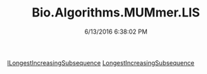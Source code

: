 ﻿---
title: Bio.Algorithms.MUMmer.LIS
date: 6/13/2016 6:38:02 PM
---

[ILongestIncreasingSubsequence](T-Bio.Algorithms.MUMmer.LIS.ILongestIncreasingSubsequence.html)
[LongestIncreasingSubsequence](T-Bio.Algorithms.MUMmer.LIS.LongestIncreasingSubsequence.html)
